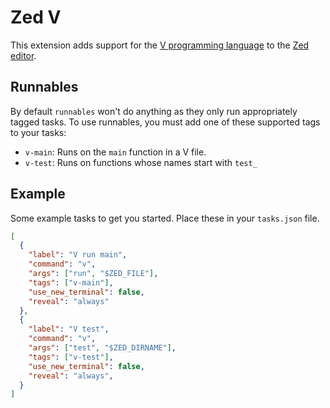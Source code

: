# Zed V

This extension adds support for the [V programming language](https://vlang.org/) to the [Zed editor](https://zed.dev).

## Runnables
By default `runnables` won't do anything as they only run appropriately tagged tasks.
To use runnables, you must add one of these supported tags to your tasks:
 - `v-main`: Runs on the `main` function in a V file.
 - `v-test`: Runs on functions whose names start with `test_`

## Example
Some example tasks to get you started. Place these in your `tasks.json` file.
```json
[
  {
    "label": "V run main",
    "command": "v",
    "args": ["run", "$ZED_FILE"],
    "tags": ["v-main"],
    "use_new_terminal": false,
    "reveal": "always"
  },
  {
    "label": "V test",
    "command": "v",
    "args": ["test", "$ZED_DIRNAME"],
    "tags": ["v-test"],
    "use_new_terminal": false,
    "reveal": "always",
  }
]
```